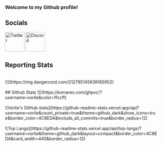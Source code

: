 ### Welcome to my Github profile!<br>
## Socials
[<image src="./twitter.png" alt=Twitter width=64/>](https://twitter.com/User9684)
[<image src="./discord.png" alt=Discord width=64/>](https://discordapp.com/users/212795145639165952)
<br>
## Reporting Stats
<br>
![](https://img.dangercord.com/212795145639165952)
<br><br>
## Github Stats
![](https://komarev.com/ghpvc/?username=vorlie&color=ffccff)
<br><br>
![Vorlie's GitHub stats](https://github-readme-stats.vercel.app/api?username=vorlie&count_private=true&theme=github_dark&show_icons=true&border_color=4C8EDA&include_all_commits=true&border_radius=12)
<br><br>
![Top Langs](https://github-readme-stats.vercel.app/api/top-langs/?username=vorlie&theme=github_dark&layout=compact&border_color=4C8EDA&card_width=445&border_radius=12)
